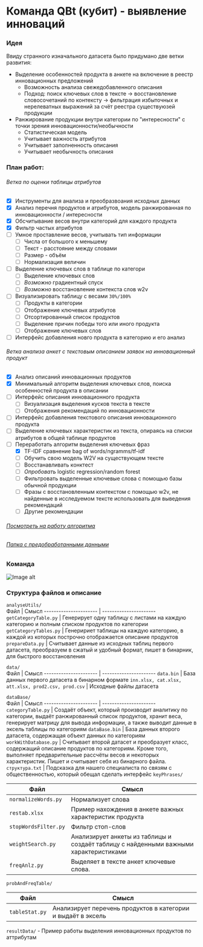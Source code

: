 # Команда QBt (кубит) - выявление инноваций

### Идея
Ввиду странного изначального датасета было придумано две ветки развития:
* Выделение особенностей продукта в анкете на включение в реестр инновационных предложений
	* Возможность анализа свежедобавленного описания
	* Подход: поиск ключевых слов в тексте -> восстановление словосочетаний по контексту -> фильтрация избыточных и нерелеватных выражений за счёт реестра существуюзей продукции
* Ранжирование продукции внутри категории по "интересности" с точки зрения инновационности/необычности
	* Статистическая модель
	* Учитывает важность атрибутов
	* Учитывает заполненность описания
	* Учитывает необычность описания

### План работ:

###### Ветка по оценки таблицы атрибутов

- [x] Инструменты для анализа и преобразвоания исходных данных
- [x] Анализ перечня продуктов и атрибутов, модель ранжированная по инновационности / интересности
- [x] Обсчитывание весов внутри категорий для каждого продукта 
- [x] Фильтр частых атрибутов
- [ ] Умное проставление весов, учитывать тип информации
	- [ ] Числа от большого к меньшему
	- [ ] Текст - расстояние между словами
	- [ ] Размер - объём
	- [ ] Нормализация величин
- [ ] Выделение ключевых слов в таблице по категори
	- [ ] Выделение ключевых слов
	- [ ] *Возможно* градиентный спуск
	- [ ] *Возможно* восстановление контекста слов w2v
- [ ] Визуализировать таблицу с весами `30%/100%`
	- [ ] Продукты в категории
	- [ ] Отображение ключевых атрибутов
	- [ ] Отсортированный список продуктов
	- [ ] Выделение причин победы того или иного продукта
	- [ ] Отображение ключевых слов
- [ ] Интерфейс добавления новго продукта в категорию и его анализ

###### Ветка анализа анкет с текстовым описанием заявок на инновационный продукт

- [x] Анализ описаний инновационных продуктов
- [x] Минимальный алгоритм выделения ключевых слов, поиска особенностей продукта в описании
- [ ] Интерфейс описания инновационного продукта
	- [ ] Визуализация выделения кусков текста в тексте
	- [ ] Отображения рекомендаций по инновационности
- [ ] Интерфейс добавления текстового описания инновационного продукта
- [ ] Выделение ключевых характеристик из текста, опираясь на списки атрибутов в общей таблице продуктов
- [ ] Переработать алгоритм выделения ключевых фраз
	- [x] TF-IDF сравнение bag of words/ngramms/tf-idf
	- [ ] Обучить свою модель W2V на существующем тексте
	- [ ] Восстанавливать конктест
	- [ ] *Опробовать* logistic regression/random forest
	- [ ] Фильтровать выделенные ключевые слова с помощью базы обычной продукции
	- [ ] Фразы с восстановленным контекстом с помощью w2v, не найденные в исследуемом  тексте использовать для выведения рекомендаций
	- [ ] Другие рекомендации

###### [Посмотреть на работу алгоритма](https://cloud.mail.ru/public/3eEu/5Y4v7FNfB)

###### [Папка с предобработанными данными](https://www.dropbox.com/sh/h50jpmp1k7x8tqi/AABtsn3-Jm66aRvT53dIM4N1a?dl=0)

### Команда
![Image alt](./commando.gif)

### Структура файлов и описание

`analyseUtils/`		
Файл	|	Смысл
----------------------	|	----------------------
`getCategoryTable.py`	|	Генерирует одну таблицу с листами на каждую категорию и полным списком продуктов по категории
`getCategoryTables.py`	|	Генеририет таблицы на каждую категорию, в каждой из которых построчно отображается описание продуктов
`prepareData.py`	|	Считывает данные из исходных таблиц первого датасета, преобразуем в сжатый и удобный формат, пишет в бинарник, для быстрого восстановления

`data/`		
Файл	|	Смысл
----------------------	|	----------------------
`data.bin`	|	База данных первого датасета в бинарном формате
`inn.xlsx, cat.xlsx, att.xlsx, prod2.csv, prod.csv`	|	Исходные файлы датасета

`dataBase/`		
Файл	|	Смысл
----------------------	|	----------------------
`categoryTable.py`	|	Создаёт объект, который производит аналитику по категории, выдаёт ранжированный список продуктов, хранит веса, генерирует матрицу для вывода информации, а также выводит данные в эксель таблицы по категориям
`dataBase.bin`	|	База данных второго датасета, содержащая объект данных по категориям
`workWithDatabase.py`	|	Считывает второй датасет и преобразует класс, содержащий описание продуктов по категориям. Кроме того, выполняет предварительные рассчёты весов и некоторых характеристик. Пишет и считывает себя из бинарного файла.
`структура.txt`	|	Подсказка для нашего специалиста по связям с общественностью, который обещал сделать интерфейс
`keyPhrases/`		

Файл	|	Смысл
----------------------	|	----------------------
`normalizeWords.py`	|	Нормализует слова
`restab.xlsx`	|	Пример нахождения в анкете важных характеристик продукта
`stopWordsFilter.py`	|	Фильтр стоп-слов
`weightSearch.py`	|	Анализирует анкеты из таблицы и создаёт таблицу с найденными важными характеристиками
`freqAnlz.py`	|	Выделяет в тексте анкет ключевые слова. 

`probAndFreqTable/`		

Файл	|	Смысл
----------------------	|	----------------------
`tableStat.py`	|	Анализирует перечень продуктов в категории и выдаёт в эксель
		
`resultData/`	-	Пример работы выделения инновационных продуктов по аттрибутам
